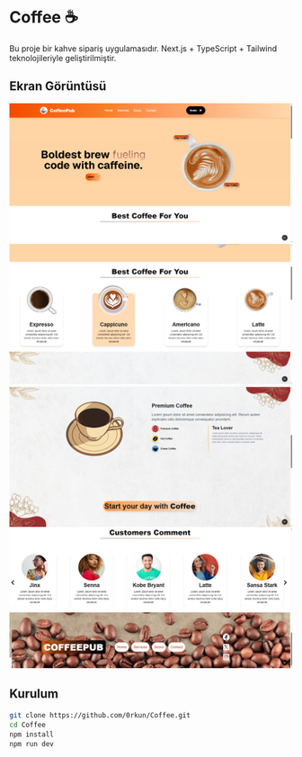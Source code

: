 # Coffee ☕️

Bu proje bir kahve sipariş uygulamasıdır. Next.js + TypeScript + Tailwind teknolojileriyle geliştirilmiştir.

## Ekran Görüntüsü

![Ekran Görüntüsü](public/screenshots1.png)
![Ekran Görüntüsü](public/screenshots2.png)
![Ekran Görüntüsü](public/screenshots4.png)
![Ekran Görüntüsü](public/screenshots5.png)

## Kurulum

```bash
git clone https://github.com/0rkun/Coffee.git
cd Coffee
npm install
npm run dev
```
